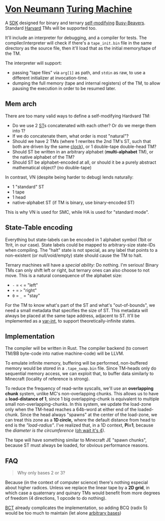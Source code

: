# [Von Neumann](https://en.wikipedia.org/wiki/Von_Neumann_architecture) [Turing Machine](https://en.wikipedia.org/wiki/Turing_machine)

A [SDK](https://en.wikipedia.org/wiki/Software_development_kit) designed for binary and ternary [self-modifying](https://en.wikipedia.org/wiki/Self-modifying_code) [Busy-Beavers](https://en.wikipedia.org/wiki/Busy_beaver). Standard [Harvard](https://en.wikipedia.org/wiki/Harvard_architecture) TMs will be supported too.

It'll include an interpreter for debugging, and a compiler for tests. The compiler/interpreter will check if there's a `tape_init.bin` file in the same directory as the source file, then it'll load that as the initial memory/tape of the TM.

The interpreter will support:
- passing "tape files" via `arg[1]` as path, and `stdin` as raw, to use a different initializer at invocation-time.
- dumping the full memory (tape and internal registers) of the TM, to allow pausing the execution in order to be resumed later.

## Mem arch
There are too many valid ways to define a self-modifying Hardvard TM:
- Do we use 2 [ST](#state-table-encoding)s concatenated with each other? Or do we merge them into 1?
- If we do concatenate them, what order is most "natural"?
- Should we have 2 TMs (where 1 rewrites the 2nd TM's ST, such that both are driven by the same [clock](https://en.wikipedia.org/wiki/Clock_generator)), or 1 double-tape double-head TM?
- Should ST be written in an arbitrary alphabet (**multi-alphabet** TM), or the native alphabet of the TM?
- Should ST be alphabet-encoded at all, or should it be a purely abstract mathematical object? (no double-tape)

In contrast, VN (despite being harder to debug) lends naturally:
- 1 "standard" ST
- 1 tape
- 1 head
- native-alphabet ST (if TM is binary, use binary-encoded ST)

This is why VN is used for SMC, while HA is used for "standard mode".

## State-Table encoding
Everything but state-labels can be encoded in 1 alphabet symbol (1bit or 1trit, in our case). State labels could be mapped to arbitrary-size state-IDs when compiling. The "halt" state is not special, as any label that points to a non-existent (or null/void/empty) state should cause the TM to halt.

Ternary machines will have a _special ability:_ Do nothing.
I'm serious! Binary TMs can only shift left or right, but ternary ones can also choose to not move. This is a natural consequence of the alphabet size:
- `-` = `<` = "left"
- `+` = `>` "right"
- `0` = `_` = "stay"

For the TM to know what's part of the ST and what's "out-of-bounds", we need a small metadata that specifies the size of ST. This metadata will always be placed at the same tape address, adjacent to ST. It'll be implemented as a [var-int](https://en.wikipedia.org/wiki/Variable-length_quantity#Applications_and_history), to support theoretically-infinite states.

## Implementation
The compiler will be written in Rust. The compiler backend (to convert TM/BB byte-code into native machine-code) will be LLVM.

To emulate infinite memory, buffering will be performed, non-buffered memory would be stored in a `.tape_swap.bin` file. Since TM-heads only do sequential memory access, we can exploit that, to buffer data similarly to Minecraft (locality of reference is strong).

To reduce the frequency of read-write syscalls, we'll use an **overlapping chunk** system, unlike MC's non-overlapping chunks. This allows us to have a **load-distance of 1**, since 1 big overlapping-chunk is equivalent to multiple small non-overlapping-chunks. In this system, we update the load-zone only when the TM-head reaches a 64b-word at either end of the loaded-chunk. Since the head always "spawns" at the center of the load-zone, we can treat this zone as a **1D circle,** where the default distance from head to end is the *"load-radius"*. I've realized that, in a 1D context, **Pi=1**, because the *diameter is the circumference* ([oh wait it's 4](https://math.stackexchange.com/a/518830)).

The tape will have something similar to Minecraft JE "spawn chunks", because ST must always be loaded, for obvious performance reasons.

## FAQ
> Why only bases 2 or 3?

Because (in the context of computer science) there's nothing especial about higher radices. Unless we replace the linear tape by a **2D grid**, in which case a quaternary and quinary TMs would benefit from more degrees of freedom (4 directions, 1 opcode to do nothing).

[BCT](https://en.wikipedia.org/wiki/Ternary_numeral_system#Binary-coded_ternary) already complicates the implementation, so adding BCQ (radix 5) would be too much to maintain (let alone [arbitrary bases](https://rudxain.github.io/RX-wiki/wiki/Base-Coded_Radix))
